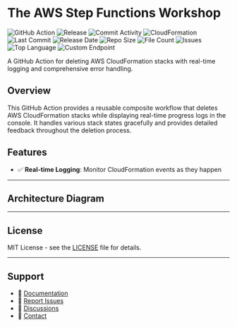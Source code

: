 # The AWS Step Functions Workshop

![GitHub Action](https://img.shields.io/badge/GitHub-Action-blue?logo=github)&nbsp;![Release](https://github.com/subhamay-bhattacharyya/1307-step-function-cft/actions/workflows/release.yaml/badge.svg)&nbsp;![Commit Activity](https://img.shields.io/github/commit-activity/t/subhamay-bhattacharyya/1307-step-function-cft)&nbsp;![CloudFormation](https://img.shields.io/badge/AWS-CloudFormation-orange?logo=amazonaws)&nbsp;![Last Commit](https://img.shields.io/github/last-commit/subhamay-bhattacharyya/1307-step-function-cft)&nbsp;![Release Date](https://img.shields.io/github/release-date/subhamay-bhattacharyya/1307-step-function-cft)&nbsp;![Repo Size](https://img.shields.io/github/repo-size/subhamay-bhattacharyya/1307-step-function-cft)&nbsp;![File Count](https://img.shields.io/github/directory-file-count/subhamay-bhattacharyya/1307-step-function-cft)&nbsp;![Issues](https://img.shields.io/github/issues/subhamay-bhattacharyya/1307-step-function-cft)&nbsp;![Top Language](https://img.shields.io/github/languages/top/subhamay-bhattacharyya/1307-step-function-cft)&nbsp;![Custom Endpoint](https://img.shields.io/endpoint?url=https://gist.githubusercontent.com/bsubhamay/82e0fa823ca9740998d3fc4130559ae4/raw/1307-step-function-cft.json?)


A GitHub Action for deleting AWS CloudFormation stacks with real-time logging and comprehensive error handling.

## Overview

This GitHub Action provides a reusable composite workflow that deletes AWS CloudFormation stacks while displaying real-time progress logs in the console. It handles various stack states gracefully and provides detailed feedback throughout the deletion process.

## Features

- ✅ **Real-time Logging**: Monitor CloudFormation events as they happen

---

## Architecture Diagram


---

## License

MIT License - see the [LICENSE](LICENSE) file for details.

---

## Support

- 📖 [Documentation](https://github.com/subhamay-bhattacharyya/1307-step-function-cft/wiki)
- 🐛 [Report Issues](https://github.com/subhamay-bhattacharyya/1307-step-function-cft/issues)
- 💬 [Discussions](https://github.com/subhamay-bhattacharyya/1307-step-function-cft/discussions)
- 📧 [Contact](mailto:support@subhamay.aws@gmail.com)